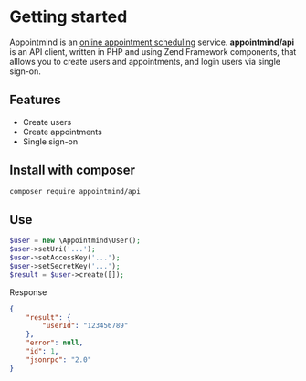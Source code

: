 Getting started
=
Appointmind is an [online appointment scheduling](https://www.appointmind.com "Online Appointment Scheduling") service. **appointmind/api** is an API client, written in PHP and using Zend Framework components, that alllows you to create users and appointments, and login users via single sign-on.

Features
-
- Create users
- Create appointments
- Single sign-on

Install with composer
-
```bash
composer require appointmind/api
```

Use
-
```php
$user = new \Appointmind\User();
$user->setUri('...');
$user->setAccessKey('...');
$user->setSecretKey('...');
$result = $user->create([]);
```

Response

```json
{
    "result": {
        "userId": "123456789"
    },
    "error": null,
    "id": 1,
    "jsonrpc": "2.0"
}
```
